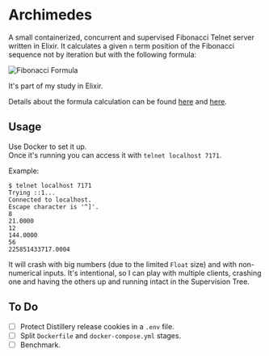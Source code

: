 # Archimedes

A small containerized, concurrent and supervised Fibonacci Telnet server written in Elixir. It calculates a given `n` term position of the Fibonacci sequence not by iteration but with the following formula:

![Fibonacci Formula](https://wikimedia.org/api/rest_v1/media/math/render/svg/caa29fdc2d6f222745432c2f13edc1f9ed6ba4a6)

It's part of my study in Elixir.

Details about the formula calculation can be found [here](https://fschuindt.github.io/blog/2017/09/21/concurrent-calculation-of-fibonacci-in-elixir.html) and [here](https://en.wikipedia.org/wiki/Fibonacci_number).

## Usage

Use Docker to set it up.  
Once it's running you can access it with `telnet localhost 7171`.

Example:

```
$ telnet localhost 7171
Trying ::1...
Connected to localhost.
Escape character is '^]'.
8
21.0000
12
144.0000
56
225851433717.0004
```

It will crash with big numbers (due to the limited `Float` size) and with non-numerical inputs. It's intentional, so I can play with multiple clients, crashing one and having the others up and running intact in the Supervision Tree.

## To Do

- [ ] Protect Distillery release cookies in a `.env` file.
- [ ] Split `Dockerfile` and `docker-compose.yml` stages.
- [ ] Benchmark.
